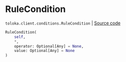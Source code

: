 # RuleCondition
`toloka.client.conditions.RuleCondition` | [Source code](https://github.com/Toloka/toloka-kit/blob/v1.1.3/src/client/conditions.py#L69)

```python
RuleCondition(
    self,
    *,
    operator: Optional[Any] = None,
    value: Optional[Any] = None
)
```


